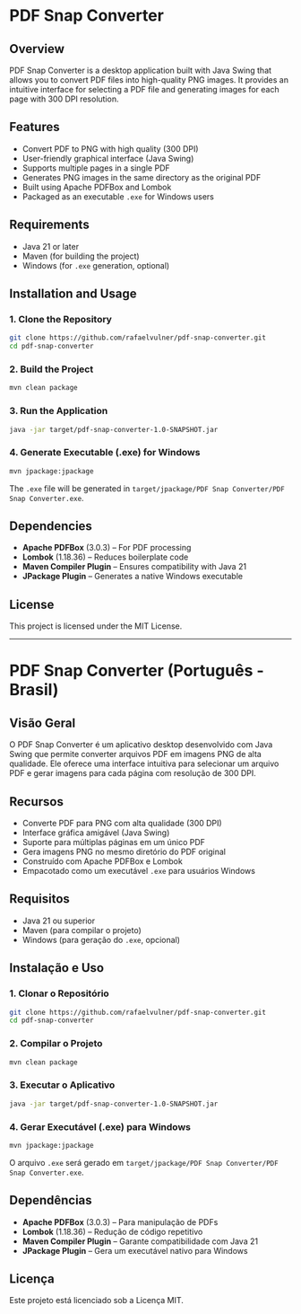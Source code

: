 # PDF Snap Converter

## Overview
PDF Snap Converter is a desktop application built with Java Swing that allows you to convert PDF files into high-quality PNG images. It provides an intuitive interface for selecting a PDF file and generating images for each page with 300 DPI resolution.

## Features
- Convert PDF to PNG with high quality (300 DPI)
- User-friendly graphical interface (Java Swing)
- Supports multiple pages in a single PDF
- Generates PNG images in the same directory as the original PDF
- Built using Apache PDFBox and Lombok
- Packaged as an executable `.exe` for Windows users

## Requirements
- Java 21 or later
- Maven (for building the project)
- Windows (for `.exe` generation, optional)

## Installation and Usage

### 1. Clone the Repository
```sh
git clone https://github.com/rafaelvulner/pdf-snap-converter.git
cd pdf-snap-converter
```

### 2. Build the Project
```sh
mvn clean package
```

### 3. Run the Application
```sh
java -jar target/pdf-snap-converter-1.0-SNAPSHOT.jar
```

### 4. Generate Executable (.exe) for Windows
```sh
mvn jpackage:jpackage
```
The `.exe` file will be generated in `target/jpackage/PDF Snap Converter/PDF Snap Converter.exe`.

## Dependencies
- **Apache PDFBox** (3.0.3) – For PDF processing
- **Lombok** (1.18.36) – Reduces boilerplate code
- **Maven Compiler Plugin** – Ensures compatibility with Java 21
- **JPackage Plugin** – Generates a native Windows executable

## License
This project is licensed under the MIT License.

---

# PDF Snap Converter (Português - Brasil)

## Visão Geral
O PDF Snap Converter é um aplicativo desktop desenvolvido com Java Swing que permite converter arquivos PDF em imagens PNG de alta qualidade. Ele oferece uma interface intuitiva para selecionar um arquivo PDF e gerar imagens para cada página com resolução de 300 DPI.

## Recursos
- Converte PDF para PNG com alta qualidade (300 DPI)
- Interface gráfica amigável (Java Swing)
- Suporte para múltiplas páginas em um único PDF
- Gera imagens PNG no mesmo diretório do PDF original
- Construído com Apache PDFBox e Lombok
- Empacotado como um executável `.exe` para usuários Windows

## Requisitos
- Java 21 ou superior
- Maven (para compilar o projeto)
- Windows (para geração do `.exe`, opcional)

## Instalação e Uso

### 1. Clonar o Repositório
```sh
git clone https://github.com/rafaelvulner/pdf-snap-converter.git
cd pdf-snap-converter
```

### 2. Compilar o Projeto
```sh
mvn clean package
```

### 3. Executar o Aplicativo
```sh
java -jar target/pdf-snap-converter-1.0-SNAPSHOT.jar
```

### 4. Gerar Executável (.exe) para Windows
```sh
mvn jpackage:jpackage
```
O arquivo `.exe` será gerado em `target/jpackage/PDF Snap Converter/PDF Snap Converter.exe`.

## Dependências
- **Apache PDFBox** (3.0.3) – Para manipulação de PDFs
- **Lombok** (1.18.36) – Redução de código repetitivo
- **Maven Compiler Plugin** – Garante compatibilidade com Java 21
- **JPackage Plugin** – Gera um executável nativo para Windows

## Licença
Este projeto está licenciado sob a Licença MIT.

